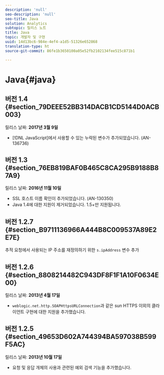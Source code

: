 ```yaml
---
description: 'null'
seo-description: 'null'
seo-title: Java
solution: Analytics
subtopic: 릴리스 노트
title: Java
topic: 개발자 및 구현
uuid: 14d13bc6-984e-4ef4-a1d5-51326e652868
translation-type: ht
source-git-commit: 86fe1b3650100a05e52fb2102134fee515c871b1

---
```



# Java{#java}

## 버전 1.4 {#section_79DEEE52BB314DACB1CD5144D0ACB003}

릴리스 날짜: **2017년 3월 9일**

* [!DNL JavaScript]에서 사용할 수 있는 누락된 변수가 추가되었습니다. (AN-136736)

## 버전 1.3 {#section_76EB819BAF0B465C8CA295B9188B87A9}

릴리스 날짜: **2016년 11월 10일**

* SSL 호스트 이름 확인이 추가되었습니다. (AN-130350)
* Java 1.4에 대한 지원이 제거되었습니다. 1.5+만 지원됩니다.

## 버전 1.2.7 {#section_B9711136966A444B8C009537A89E2E7E}

추적 요청에서 사용되는 IP 주소를 재정의하기 위한 `s.ipAddress` 변수 추가

## 버전 1.2.6 {#section_8808214482C943DF8F1F1A10F0634E00}

릴리스 날짜: **2013년 4월 17일**

* `weblogic.net.http.SOAPHttpsURLConnection`과 같은 sun HTTPS 이외의 클라이언트 구현에 대한 지원을 추가했습니다.

## 버전 1.2.5 {#section_49653D602A744394BA597038B599F5AC}

릴리스 날짜: **2013년 10월 17일**

* 요청 및 응답 개체의 사용과 관련된 예외 검색 기능을 추가했습니다.

